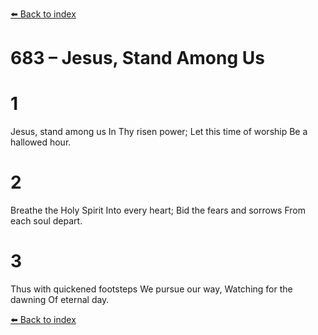 [⬅️ Back to index](../README.md)

# 683 – Jesus, Stand Among Us


# 1
Jesus, stand among us
In Thy risen power;
Let this time of worship
Be a hallowed hour.

# 2
Breathe the Holy Spirit
Into every heart;
Bid the fears and sorrows
From each soul depart.

# 3
Thus with quickened footsteps
We pursue our way,
Watching for the dawning
Of eternal day.

[⬅️ Back to index](../README.md)
